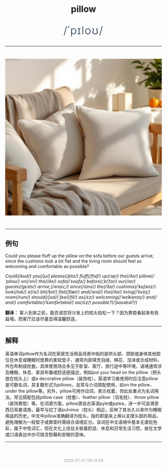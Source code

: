 <div align="center">

# pillow

<div style="margin: 30px 0;">
<h1 style="font-size: 2.5em; font-weight: 300; letter-spacing: 2px; margin: 0; color: #2c3e50;">
/ˈpɪloʊ/
</h1>
</div>

</div>

---

<div align="center" style="margin: 40px 0;">

![pillow](images/pillow.png)

</div>

---

## 例句

Could you please fluff up the pillow on the sofa before our guests arrive, since the cushions look a bit flat and the living room should feel as welcoming and comfortable as possible?

*Could(/kʊd/) you(/ju/) please(/pliz/) fluff(/fləf/) up(/əp/) the(/ðə/) pillow(/ˈpɪloʊ/) on(/ɔn/) the(/ðə/) sofa(/ˈsoʊfə/) before(/ˌbiˈfɔr/) our(/ɑr/) guests(/gɛsts/) arrive,(/əraɪv,/) since(/sɪns/) the(/ðə/) cushions(/ˈkʊʃənz/) look(/lʊk/) a(/ə/) bit(/bɪt/) flat(/flæt/) and(/ənd/) the(/ðə/) living(/ˈlɪvɪŋ/) room(/rum/) should(/ʃʊd/) feel(/fil/) as(/ɛz/) welcoming(/ˈwɛlkəmɪŋ/) and(/ənd/) comfortable(/ˈkəmfərtəbəl/) as(/ɛz/) possible?(/ˈpɑsəbəl?/)*

**翻译：** 客人到来之前，能否请您将沙发上的枕头拍松一下？因为靠垫看起来有些扁塌，而客厅应该尽量显得温馨舒适。

---

## 解释

英语单词pillow作为名词在家居生活用品场景中指的是供头部、颈部或身体其他部位在休息或睡眠时垫靠的柔软垫子，通常内部填充羽绒、棉花、泡沫或合成材料，外包布制成枕套。具体使用场合多见于卧室、客厅、旅行途中等环境，语境通常涉及睡眠、休息、家具布置或舒适感描述，例如put your head on the pillow（把头放在枕头上）或a decorative pillow（装饰枕）。英语学习者使用时应注意pillow是可数名词，其复数形式为pillows，且常与介词搭配使用，如on the pillow、under the pillow等。另外，pillow可用作动词，表示枕着，但此处重点为名词用法。常见搭配包括pillow case（枕套）、feather pillow（羽毛枕）、throw pillow（装饰靠垫）等。在词源方面，pillow源自古英语pyle或pylea，进一步可追溯至西日耳曼语族，最早与拉丁语pulvinus（枕头）相近，反映了其长久以来作为睡眠用品的历史。中文中pillow准确翻译为枕头，指的即是床上用以支撑头部的用品，避免理解为一般垫子或靠垫时需结合语境区分。该词在中文语境中基本无褒贬色彩，属于中性词汇，但在文化上往往关联着舒适、休息和日常生活习惯，故在文学或口语表达中亦可隐含慰藉和安眠的意味。


---

<div align="center" style="margin-top: 50px;">
<small style="color: #999; font-size: 0.9em;">2025-07-27 09:14:04</small>
</div>
